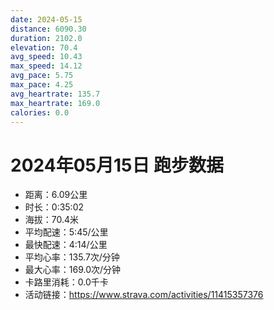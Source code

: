 ```yaml
---
date: 2024-05-15
distance: 6090.30
duration: 2102.0
elevation: 70.4
avg_speed: 10.43
max_speed: 14.12
avg_pace: 5.75
max_pace: 4.25
avg_heartrate: 135.7
max_heartrate: 169.0
calories: 0.0
---
```


# 2024年05月15日 跑步数据

- 距离：6.09公里
- 时长：0:35:02
- 海拔：70.4米
- 平均配速：5:45/公里
- 最快配速：4:14/公里
- 平均心率：135.7次/分钟
- 最大心率：169.0次/分钟
- 卡路里消耗：0.0千卡
- 活动链接：https://www.strava.com/activities/11415357376
